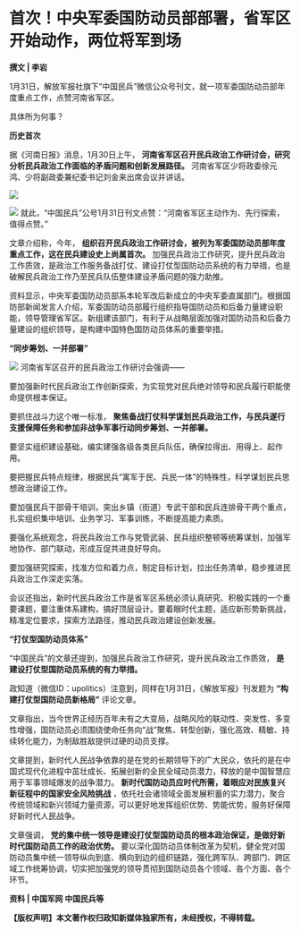 # 首次！中央军委国防动员部部署，省军区开始动作，两位将军到场

**撰文 | 李岩**

1月31日，解放军报社旗下“中国民兵”微信公众号刊文，就一项军委国防动员部年度重点工作，点赞河南省军区。

具体所为何事？

**历史首次**

据《河南日报》消息，1月30日上午， **河南省军区召开民兵政治工作研讨会，研究分析民兵政治工作面临的矛盾问题和创新发展路径。**
河南省军区少将政委徐元鸿、少将副政委兼纪委书记刘金来出席会议并讲话。

![](https://inews.gtimg.com/news_bt/O0su9pU3xru-g5WbsAfx9YLTphqppfhtvnuszzEeL9KkMAA/1000)

![](https://inews.gtimg.com/news_bt/Oyk_jDvkFWr0QwK8YPqCgtzHmy8ZIRGSqVk5j0RNYSrJYAA/1000)
就此，“中国民兵”公号1月31日刊文点赞：“河南省军区主动作为、先行探索，值得点赞。”

文章介绍称，今年， **组织召开民兵政治工作研讨会，被列为军委国防动员部年度重点工作，这在民兵建设史上尚属首次。**
加强民兵政治工作研究，提升民兵政治工作质效，是政治工作服务备战打仗、建设打仗型国防动员系统的有力举措，也是破解民兵政治工作乃至民兵队伍整体建设矛盾问题的强力助推。

资料显示，中央军委国防动员部系本轮军改后新成立的中央军委直属部门。根据国防部新闻发言人介绍，军委国防动员部履行组织指导国防动员和后备力量建设职能，领导管理省军区。新组建该部门，有利于从战略层面加强对国防动员和后备力量建设的组织领导，是构建中国特色国防动员体系的重要举措。

**“同步筹划、一并部署”**

![](https://inews.gtimg.com/news_bt/O6j2uyQMxCDqvslOIr7iNySSMehYOnxZ49UEfKnV0jovsAA/1000)
河南省军区召开的民兵政治工作研讨会强调——

要加强新时代民兵政治工作创新探索，为实现党对民兵绝对领导和民兵履行职能使命提供根本保证。

要抓住战斗力这个唯一标准， **聚焦备战打仗科学谋划民兵政治工作，与民兵遂行支援保障任务和参加非战争军事行动同步筹划、一并部署。**

要坚实组织建设基础，编实建强各级各类民兵队伍，确保拉得出、用得上、起作用。

要把握民兵特点规律，根据民兵“寓军于民、兵民一体”的特殊性，科学谋划民兵思想政治建设工作。

要加强民兵干部骨干培训，突出乡镇（街道）专武干部和民兵连排骨干两个重点，扎实组织集中培训、业务学习、军事训练，不断提高能力素质。

要强化系统观念，将民兵政治工作与党管武装、民兵组织整顿等统筹谋划，加强军地协作、部门联动，形成互促共进良好导向。

要加强研究探索，找准方位和着力点，制定目标计划，拉出任务清单，稳步推进民兵政治工作深走实落。

会议还指出，新时代民兵政治工作是省军区系统必须认真研究、积极实践的一个重要课题，要注重体系建构，搞好顶层设计。要着眼时代主题，适应新形势新挑战，精准定位要求，探索方法路径，推动民兵政治建设创新发展。

**“打仗型国防动员体系”**

“中国民兵”的文章还提到，加强民兵政治工作研究，提升民兵政治工作质效， **是建设打仗型国防动员系统的有力举措。**

政知道（微信ID：upolitics）注意到，同样在1月31日，《解放军报》刊发题为 **“构建打仗型国防动员新格局”** 评论文章。

文章指出，当今世界正经历百年未有之大变局，战略风险的联动性、突发性、多变性增强，国防动员必须围绕使命任务向“战”聚焦、转型创新，强化高效、精敏、持续转化能力，为制敌胜敌提供过硬的动员支撑。

文章提到，新时代人民战争依靠的是在党的长期领导下的广大民众，依托的是在中国式现代化进程中茁壮成长、拓展创新的全民全域动员潜力，释放的是中国智慧应用于军事领域爆发的战争潜力。
**新时代国防动员应时代所需，着眼应对民族复兴新征程中的国家安全风险挑战**
，依托社会诸领域全面发展积蓄的实力潜力，聚合传统领域和新兴领域力量资源，可以更好地发挥组织优势、势能优势，服务好保障好新时代人民战争。

文章强调， **党的集中统一领导是建设打仗型国防动员的根本政治保证，是做好新时代国防动员工作的政治优势。**
要以深化国防动员体制改革为契机，健全党对国防动员集中统一领导纵向到底、横向到边的组织链路，强化跨军队、跨部门、跨区域工作统筹协调，切实把加强党的领导贯彻到国防动员各个领域、各个方面、各个环节。

**资料 | 中国军网 中国民兵等**

**【版权声明】本文著作权归政知新媒体独家所有，未经授权，不得转载。**

